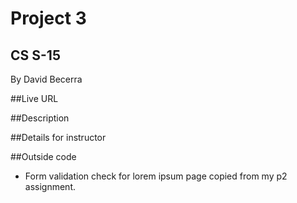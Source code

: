 # Project 3
## CS S-15

By David Becerra

##Live URL

##Description

##Details for instructor

##Outside code
* Form validation check for lorem ipsum page copied from my p2 assignment.